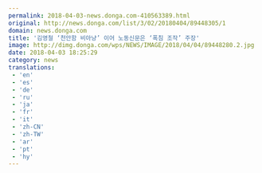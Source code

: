 ```yaml
---
permalink: 2018-04-03-news.donga.com-410563389.html
original: http://news.donga.com/list/3/02/20180404/89448305/1
domain: news.donga.com
title: '김영철 ‘천안함 비아냥’ 이어 노동신문은 ‘폭침 조작’ 주장'
image: http://dimg.donga.com/wps/NEWS/IMAGE/2018/04/04/89448280.2.jpg
date: 2018-04-03 18:25:29
category: news
translations: 
 - 'en'
 - 'es'
 - 'de'
 - 'ru'
 - 'ja'
 - 'fr'
 - 'it'
 - 'zh-CN'
 - 'zh-TW'
 - 'ar'
 - 'pt'
 - 'hy'
---
```


